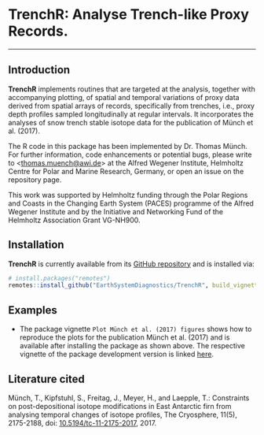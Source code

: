 # TrenchR: Analyse Trench-like Proxy Records.

------------------------------

## Introduction

**TrenchR** implements routines that are targeted at the analysis, together with
accompanying plotting, of spatial and temporal variations of proxy data
derived from spatial arrays of records, specifically from trenches, i.e.,
proxy depth profiles sampled longitudinally at regular intervals. It
incorporates the analyses of snow trench stable isotope data for the
publication of Münch et al. (2017).

The R code in this package has been implemented by Dr. Thomas Münch. For further
information, code enhancements or potential bugs, please write to
<<thomas.muench@awi.de>> at the Alfred Wegener Institute, Helmholtz Centre for
Polar and Marine Research, Germany, or open an issue on the repository page.

This work was supported by Helmholtz funding through the Polar Regions and
Coasts in the Changing Earth System (PACES) programme of the Alfred Wegener
Institute and by the Initiative and Networking Fund of the Helmholtz Association
Grant VG-NH900.
 
## Installation

**TrenchR** is currently available from its [GitHub
repository](https://github.com/EarthSystemDiagnostics/TrenchR) and is installed
via:

```r
# install.packages("remotes")
remotes::install_github("EarthSystemDiagnostics/TrenchR", build_vignettes = TRUE)
```

## Examples

* The package vignette `Plot Münch et al. (2017) figures` shows how to
  reproduce the plots for the publication Münch et al. (2017) and is available after
  installing the package as shown above. The respective vignette of the package
  development version is linked
  [here](http://htmlpreview.github.io/?https://github.com/EarthSystemDiagnostics/TrenchR/blob/dev-vignettes/vignettes/tc17-figures.html).


## Literature cited

Münch, T., Kipfstuhl, S., Freitag, J., Meyer, H., and Laepple, T.: Constraints
on post-depositional isotope modifications in East Antarctic firn from analysing
temporal changes of isotope profiles, The Cryosphere, 11(5), 2175-2188, doi:
[10.5194/tc-11-2175-2017](https://doi.org/10.5194/tc-11-2175-2017), 2017.

